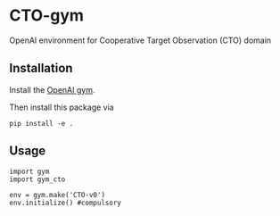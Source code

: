 # CTO-gym
OpenAI environment for Cooperative Target Observation (CTO) domain


## Installation

Install the [OpenAI gym](https://gym.openai.com/docs/).

Then install this package via

```
pip install -e .
```

## Usage

```
import gym
import gym_cto

env = gym.make('CTO-v0')
env.initialize() #compulsory
```